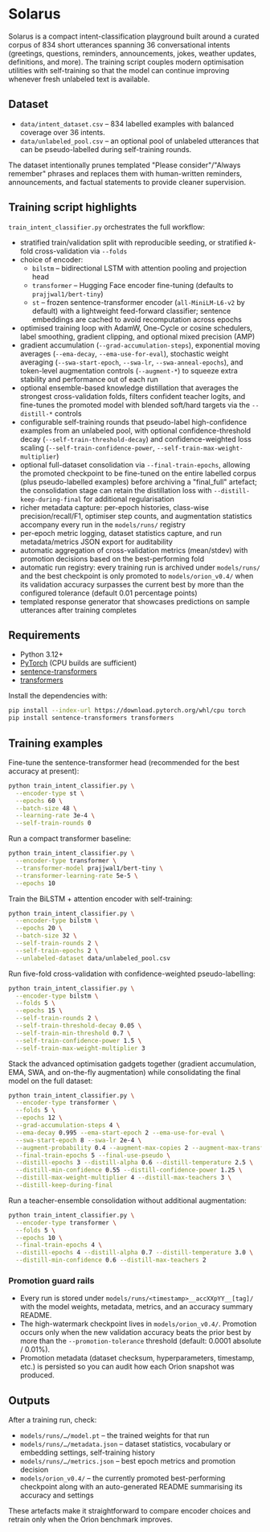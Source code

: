 # Solarus

Solarus is a compact intent-classification playground built around a curated
corpus of 834 short utterances spanning 36 conversational intents (greetings,
questions, reminders, announcements, jokes, weather updates, definitions, and
more). The training script couples modern optimisation utilities with
self-training so that the model can continue improving whenever fresh unlabeled
text is available.

## Dataset

- `data/intent_dataset.csv` – 834 labelled examples with balanced coverage over
  36 intents.
- `data/unlabeled_pool.csv` – an optional pool of unlabeled utterances that can
  be pseudo-labelled during self-training rounds.

The dataset intentionally prunes templated "Please consider"/"Always remember"
phrases and replaces them with human-written reminders, announcements, and
factual statements to provide cleaner supervision.

## Training script highlights

`train_intent_classifier.py` orchestrates the full workflow:

- stratified train/validation split with reproducible seeding, or
  stratified $k$-fold cross-validation via `--folds`
- choice of encoder:
  - `bilstm` – bidirectional LSTM with attention pooling and projection head
  - `transformer` – Hugging Face encoder fine-tuning (defaults to
    `prajjwal1/bert-tiny`)
  - `st` – frozen sentence-transformer encoder (`all-MiniLM-L6-v2` by default)
    with a lightweight feed-forward classifier; sentence embeddings are cached
    to avoid recomputation across epochs
- optimised training loop with AdamW, One-Cycle or cosine schedulers, label
  smoothing, gradient clipping, and optional mixed precision (AMP)
- gradient accumulation (`--grad-accumulation-steps`), exponential moving
  averages (`--ema-decay`, `--ema-use-for-eval`), stochastic weight averaging
  (`--swa-start-epoch`, `--swa-lr`, `--swa-anneal-epochs`), and token-level
  augmentation controls (`--augment-*`) to squeeze extra stability and
  performance out of each run
- optional ensemble-based knowledge distillation that averages the strongest
  cross-validation folds, filters confident teacher logits, and fine-tunes the
  promoted model with blended soft/hard targets via the `--distill-*` controls
- configurable self-training rounds that pseudo-label high-confidence examples
  from an unlabeled pool, with optional confidence-threshold decay
  (`--self-train-threshold-decay`) and confidence-weighted loss scaling
  (`--self-train-confidence-power`, `--self-train-max-weight-multiplier`)
- optional full-dataset consolidation via `--final-train-epochs`, allowing the
  promoted checkpoint to be fine-tuned on the entire labelled corpus (plus
  pseudo-labelled examples) before archiving a "final_full" artefact; the
  consolidation stage can retain the distillation loss with
  `--distill-keep-during-final` for additional regularisation
- richer metadata capture: per-epoch histories, class-wise precision/recall/F1,
  optimiser step counts, and augmentation statistics accompany every run in the
  `models/runs/` registry
- per-epoch metric logging, dataset statistics capture, and run metadata/metrics
  JSON export for auditability
- automatic aggregation of cross-validation metrics (mean/stdev) with promotion
  decisions based on the best-performing fold
- automatic run registry: every training run is archived under `models/runs/`
  and the best checkpoint is only promoted to `models/orion_v0.4/` when its
  validation accuracy surpasses the current best by more than the configured
  tolerance (default 0.01 percentage points)
- templated response generator that showcases predictions on sample utterances
  after training completes

## Requirements

- Python 3.12+
- [PyTorch](https://pytorch.org/) (CPU builds are sufficient)
- [sentence-transformers](https://www.sbert.net/)
- [transformers](https://huggingface.co/docs/transformers/index)

Install the dependencies with:

```bash
pip install --index-url https://download.pytorch.org/whl/cpu torch
pip install sentence-transformers transformers
```

## Training examples

Fine-tune the sentence-transformer head (recommended for the best accuracy at
present):

```bash
python train_intent_classifier.py \
  --encoder-type st \
  --epochs 60 \
  --batch-size 48 \
  --learning-rate 3e-4 \
  --self-train-rounds 0
```

Run a compact transformer baseline:

```bash
python train_intent_classifier.py \
  --encoder-type transformer \
  --transformer-model prajjwal1/bert-tiny \
  --transformer-learning-rate 5e-5 \
  --epochs 10
```

Train the BiLSTM + attention encoder with self-training:

```bash
python train_intent_classifier.py \
  --encoder-type bilstm \
  --epochs 20 \
  --batch-size 32 \
  --self-train-rounds 2 \
  --self-train-epochs 2 \
  --unlabeled-dataset data/unlabeled_pool.csv
```

Run five-fold cross-validation with confidence-weighted pseudo-labelling:

```bash
python train_intent_classifier.py \
  --encoder-type bilstm \
  --folds 5 \
  --epochs 15 \
  --self-train-rounds 2 \
  --self-train-threshold-decay 0.05 \
  --self-train-min-threshold 0.7 \
  --self-train-confidence-power 1.5 \
  --self-train-max-weight-multiplier 3
```

Stack the advanced optimisation gadgets together (gradient accumulation, EMA,
SWA, and on-the-fly augmentation) while consolidating the final model on the
full dataset:

```bash
python train_intent_classifier.py \
  --encoder-type transformer \
  --folds 5 \
  --epochs 12 \
  --grad-accumulation-steps 4 \
  --ema-decay 0.995 --ema-start-epoch 2 --ema-use-for-eval \
  --swa-start-epoch 8 --swa-lr 2e-4 \
  --augment-probability 0.4 --augment-max-copies 2 --augment-max-transforms 3 \
  --final-train-epochs 5 --final-use-pseudo \
  --distill-epochs 3 --distill-alpha 0.6 --distill-temperature 2.5 \
  --distill-min-confidence 0.55 --distill-confidence-power 1.25 \
  --distill-max-weight-multiplier 4 --distill-max-teachers 3 \
  --distill-keep-during-final
```

Run a teacher-ensemble consolidation without additional augmentation:

```bash
python train_intent_classifier.py \
  --encoder-type transformer \
  --folds 5 \
  --epochs 10 \
  --final-train-epochs 4 \
  --distill-epochs 4 --distill-alpha 0.7 --distill-temperature 3.0 \
  --distill-min-confidence 0.6 --distill-max-teachers 2
```

### Promotion guard rails

- Every run is stored under `models/runs/<timestamp>__accXXpYY__[tag]/` with the
  model weights, metadata, metrics, and an accuracy summary README.
- The high-watermark checkpoint lives in `models/orion_v0.4/`. Promotion occurs
  only when the new validation accuracy beats the prior best by more than the
  `--promotion-tolerance` threshold (default: 0.0001 absolute / 0.01%).
- Promotion metadata (dataset checksum, hyperparameters, timestamp, etc.) is
  persisted so you can audit how each Orion snapshot was produced.

## Outputs

After a training run, check:

- `models/runs/…/model.pt` – the trained weights for that run
- `models/runs/…/metadata.json` – dataset statistics, vocabulary or embedding
  settings, self-training history
- `models/runs/…/metrics.json` – best epoch metrics and promotion decision
- `models/orion_v0.4/` – the currently promoted best-performing checkpoint along
  with an auto-generated README summarising its accuracy and settings

These artefacts make it straightforward to compare encoder choices and retrain
only when the Orion benchmark improves.
